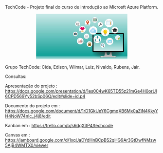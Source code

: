TechCode - Projeto final do curso de introdução ao Microsft Azure Platform.

<p align="center">
  <img width="300" src="img/banner-techcode.jpg">
</p>

Grupo TechCode:
Cida, 
Edison,
Wilmar,
Luiz,
Nivaldo,
Rubens, 
Jair.

Consultas: 

Apresentação do projeto : https://docs.google.com/presentation/d/1es004wK65TD55z21mGe4H0orUI6CPD569Yy52bSp06Q/edit#slide=id.p4

Documento do projeto em : https://docs.google.com/document/d/1rD1GkUeY6CgmqXB6Mx0aZjN4KkyYH4NoW74nIc_j4j8/edit

Kanban em : https://trello.com/b/s6dgX3P4/techcode 

Canvas em : https://jamboard.google.com/d/1xqUaDYdIIinBCpBS2qHG9Ar3GtDwfNMzw5AjB4WMTX0/viewer
